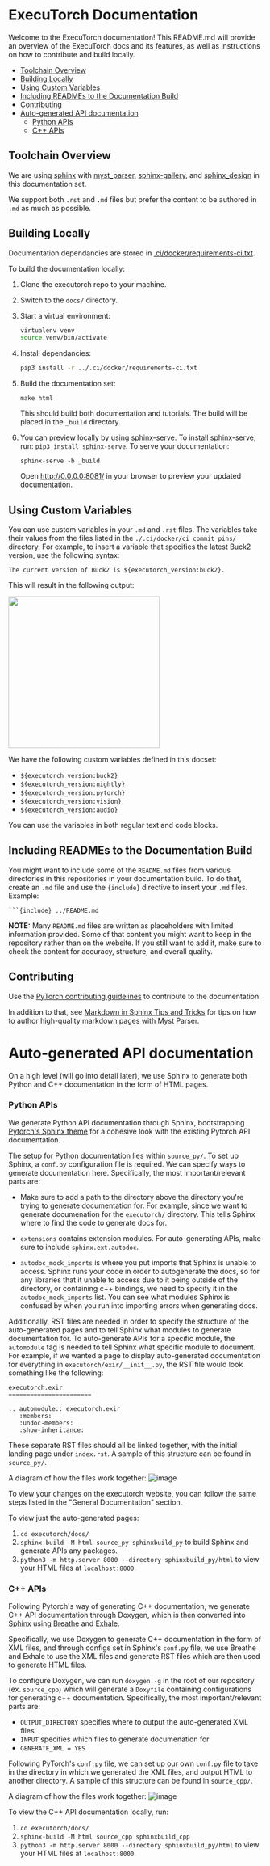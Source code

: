 # ExecuTorch Documentation

Welcome to the ExecuTorch documentation! This README.md will provide an
overview of the ExecuTorch docs and its features, as well as instructions on
how to contribute and build locally.

<!-- toc -->

- [Toolchain Overview](#toolchain-overview)
- [Building Locally](#building-locally)
- [Using Custom Variables](#using-custom-variables)
- [Including READMEs to the Documentation Build](#including-readmes-to-the-documentation-build)
- [Contributing](#contributing)
- [Auto-generated API documentation](#auto-generated-api-documentation)
  - [Python APIs](#python-apis)
  - [C++ APIs](#c-apis)

<!-- tocstop -->


## Toolchain Overview

We are using [sphinx](https://www.sphinx-doc.org/en/master/) with
[myst_parser](https://myst-parser.readthedocs.io/en/latest/),
[sphinx-gallery](https://sphinx-gallery.github.io/stable/index.html), and
[sphinx_design](https://sphinx-design.readthedocs.io/en/latest/) in this
documentation set.

We support both `.rst` and `.md` files but prefer the content to be authored in
`.md` as much as possible.

## Building Locally

Documentation dependancies are stored in
[.ci/docker/requirements-ci.txt](https://github.com/pytorch/executorch/blob/main/.ci/docker/requirements-ci.txt).

To build the documentation locally:

1. Clone the executorch repo to your machine.

1. Switch to the `docs/` directory.

1. Start a virtual environment:

   ```bash
   virtualenv venv
   source venv/bin/activate
   ```

1. Install dependancies:

   ```bash
   pip3 install -r ../.ci/docker/requirements-ci.txt
   ```

1. Build the documentation set:

   ```
   make html
   ```

   This should build both documentation and tutorials. The build will be
   placed in the `_build` directory.

1. You can preview locally by using [sphinx-serve](https://pypi.org/project/sphinx-serve/).
   To install sphinx-serve, run: `pip3 install sphinx-serve`. To serve
   your documentation:

   ```
   sphinx-serve -b _build
   ```

   Open http://0.0.0.0:8081/ in your browser to preview your updated
   documentation.

## Using Custom Variables

You can use custom variables in your `.md` and `.rst` files.
The variables take their values from the files listed in the
`./.ci/docker/ci_commit_pins/` directory.
For example, to insert a variable that specifies the latest Buck2 version,
use the following syntax:

```
The current version of Buck2 is ${executorch_version:buck2}.
```

This will result in the following output:

<img src="./source/_static/img/s_custom_variables_extension.png" width="300">

We have the following custom variables defined in this docset:

* `${executorch_version:buck2}`
* `${executorch_version:nightly}`
* `${executorch_version:pytorch}`
* `${executorch_version:vision}`
* `${executorch_version:audio}`


You can use the variables in both regular text and code blocks.


## Including READMEs to the Documentation Build

You might want to include some of the `README.md` files from various
directories in this repositories in your documentation build.
To do that, create an `.md` file and use the `{include}` directive to
insert your `.md` files. Example:

```
```{include} ../README.md
```

**NOTE:** Many `README.md` files are written as placeholders with limited information
provided. Some of that content you might want to keep in the repository rather
than on the website. If you still want to add it, make sure to check
the content for accuracy, structure, and overall quality.

## Contributing

Use the [PyTorch contributing guidelines](https://github.com/pytorch/pytorch/blob/main/CONTRIBUTING.md#writing-documentation)
to contribute to the documentation.

In addition to that, see [Markdown in Sphinx Tips and Tricks](https://pytorch.org/executorch/markdown-sphinx-tips-tricks.html)
for tips on how to author high-quality markdown pages with Myst Parser.

# Auto-generated API documentation

On a high level (will go into detail later), we use Sphinx to generate both
Python and C++ documentation in the form of HTML pages.

### Python APIs

We generate Python API documentation through Sphinx, bootstrapping [Pytorch's
Sphinx theme](https://github.com/pytorch/pytorch_sphinx_theme) for
a cohesive look with the existing Pytorch API documentation.

The setup for Python documentation lies within `source_py/`. To set up Sphinx, a
`conf.py` configuration file is required. We can specify ways to generate
documentation here. Specifically, the most important/relevant parts are:

* Make sure to add a path to the directory above the directory you're trying to generate documentation for. For example, since we want to generate documenation for the `executorch/` directory. This tells Sphinx where to find the code to generate docs for.

* `extensions` contains extension modules. For auto-generating APIs, make sure to include `sphinx.ext.autodoc`.
* `autodoc_mock_imports` is where you put imports that Sphinx is unable to access. Sphinx runs your code in order to autogenerate the docs, so for any libraries that it unable to access due to it being outside of the directory, or containing c++ bindings, we need to specify it in the `autodoc_mock_imports` list. You can see what modules Sphinx is confused by when you run into importing errors when generating docs.

Additionally, RST files are needed in order to specify the structure of the
auto-generated pages and to tell Sphinx what modules to generate documentation
for. To auto-generate APIs for a specific module, the `automodule` tag is needed
to tell Sphinx what specific module to document. For example, if we wanted a
page to display auto-generated documentation for everything in
`executorch/exir/__init__.py`, the RST file would look something like the
following:

```
executorch.exir
=======================

.. automodule:: executorch.exir
   :members:
   :undoc-members:
   :show-inheritance:
```

These separate RST files should all be linked together, with the initial
landing page under `index.rst`. A sample of this structure can be found in
`source_py/`.

A diagram of how the files work together:
![image](python_docs.png)

To view your changes on the executorch website, you can follow the same steps
listed in the "General Documentation" section.

To view just the auto-generated pages:
1. `cd executorch/docs/`
2. `sphinx-build -M html source_py sphinxbuild_py`
to build Sphinx and generate APIs any packages.
3. `python3 -m http.server 8000 --directory sphinxbuild_py/html` to view your HTML
files at `localhost:8000`.

### C++ APIs

Following Pytorch's way of generating C++ documentation, we generate C++ API
documentation through Doxygen, which is then converted into
[Sphinx](http://www.sphinx-doc.org/) using
[Breathe](https://github.com/michaeljones/breathe) and
[Exhale](https://github.com/svenevs/exhale).

Specifically, we use Doxygen to generate C++ documentation in the form of XML
files, and through configs set in Sphinx's `conf.py` file, we use Breathe and
Exhale to use the XML files and generate RST files which are then used to
generate HTML files.

To configure Doxygen, we can run `doxygen -g` in the root of our repository (ex.
`source_cpp`) which will generate a `Doxyfile` containing configurations for
generating c++ documentation. Specifically, the most important/relevant parts
are:

* `OUTPUT_DIRECTORY` specifies where to output the auto-generated XML files
* `INPUT` specifies which files to generate documenation for
* `GENERATE_XML = YES`

Following PyTorch's `conf.py`
[file](https://github.com/pytorch/pytorch/blob/master/docs/cpp/source/conf.py),
we can set up our own `conf.py` file to take in the directory in which we
generated the XML files, and output HTML to another directory. A sample of this
structure can be found in `source_cpp/`.

A diagram of how the files work together:
![image](cpp_docs.png)

To view the C++ API documentation locally, run:

1. `cd executorch/docs/`
2. `sphinx-build -M html source_cpp sphinxbuild_cpp`
3. `python3 -m http.server 8000 --directory sphinxbuild_py/html` to view your HTML
files at `localhost:8000`.
